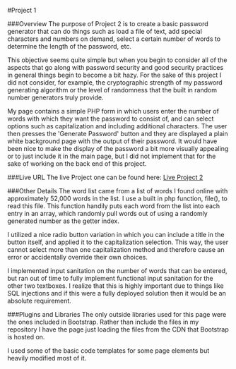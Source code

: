#Project 1

###Overview
The purpose of Project 2 is to create a basic password generator that can do things such as load a file of text, add special
characters and numbers on demand, select a certain number of words to determine the length of the password, etc.

This objective seems quite simple but when you begin to consider all of the aspects that go along with password security and good security practices in general
things begin to become a bit hazy. For the sake of this project I did not consider, for example, the cryptographic strength of my password generating algorithm
or the level of randomness that the built in random number generators truly provide.

My page contains a simple PHP form in which users enter the number of words with which they want the password to consist of, and can select options such as capitalization and including additional characters.
The user then presses the 'Generate Password' button and they are displayed a plain white background page with the output of their password. It would have been nice to make the display of the password a bit more visually appealing
or to just include it in the main page, but I did not implement that for the sake of working on the back end of this project.

###Live URL
The live Project one can be found here: 
[Live Project 2](p2.benorman.com)

###Other Details
The word list came from a list of words I found online with approximately 52,000 words in the list. I use a built in php function, file(), to read this file.
This function handily puts each word from the list into each entry in an array, which randomly pull words out of using a randomly generated number as the getter index.

I utilized a nice radio button variation in which you can include a title in the button itself, and applied it to the capitalization selection.
This way, the user cannot select more than one capitalization method and therefore cause an error or accidentally override their own choices.

I implemented input sanitation on the number of words that can be entered, but ran out of time to fully implement functional input sanitation for the other two textboxes.
I realize that this is highly important due to things like SQL injections and if this were a fully deployed solution then it would be an absolute requirement.


###Plugins and Libraries
The only outside libraries used for this page were the ones included in Bootstrap.
Rather than include the files in my repository I have the page just loading the files from the CDN that Bootstrap is hosted on.

I used some of the basic code templates for some page elements but heavily modified most of it.
